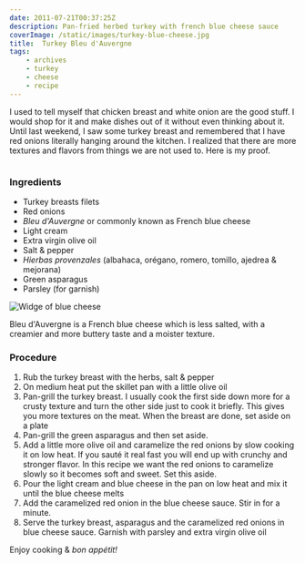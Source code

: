 ```yaml
---
date: 2011-07-21T00:37:25Z
description: Pan-fried herbed turkey with french blue cheese sauce
coverImage: /static/images/turkey-blue-cheese.jpg
title:  Turkey Bleu d'Auvergne
tags: 
    - archives 
    - turkey 
    - cheese 
    - recipe
---
```


I used to tell myself that chicken breast and white onion are the good stuff. I would shop for it and make dishes out of it without even thinking about it. Until last weekend, I saw some turkey breast and remembered that I have red onions literally hanging around the kitchen. I realized that there are more textures and flavors from things we are not used to. Here is my proof.

<img src="/static/images/turkey-blue-cheese.jpg" title="">

### Ingredients

* Turkey breasts filets
* Red onions
* _Bleu d'Auvergne_ or commonly known as French blue cheese
* Light cream
* Extra virgin olive oil
* Salt & pepper
* _Hierbas provenzales_ (albahaca, orégano, romero, tomillo, ajedrea & mejorana)
* Green asparagus
* Parsley (for garnish)

<img src="assets/photos/blue-cheese.jpg" title="Widge of blue cheese">

Bleu d'Auvergne is a French blue cheese which is less salted, with a creamier and more buttery taste and a moister texture.

### Procedure

1. Rub the turkey breast with the herbs, salt & pepper
2. On medium heat put the skillet pan with a little olive oil
3. Pan-grill the turkey breast. I usually cook the first side down more for a crusty texture and turn the other side just to cook it briefly. This gives you more textures on the meat. When the breast are done, set aside on a plate
4. Pan-grill the green asparagus and then set aside.
5. Add a little more olive oil and caramelize the red onions by slow cooking it on low heat. If you sauté it real fast you will end up with crunchy and stronger flavor. In this recipe we want the red onions to caramelize slowly so it becomes soft and sweet. Set this aside.
6. Pour the light cream and blue cheese in the pan on low heat and mix it until the blue cheese melts
7. Add the caramelized red onion in the blue cheese sauce. Stir in for a minute.
8. Serve the turkey breast, asparagus and the caramelized red onions in blue cheese sauce. Garnish with parsley and extra virgin olive oil

Enjoy cooking & _bon appétit!_
